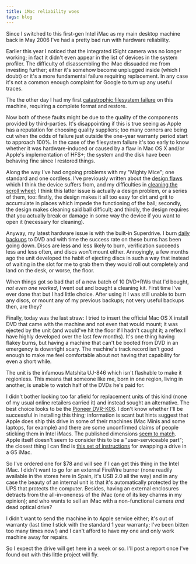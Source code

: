 ```yaml
---
title: iMac reliability woes
tags: blog
---
```


Since I switched to this first-gen Intel iMac as my main desktop machine back in May 2006 I've had a pretty bad run with hardware reliability.

Earlier this year I noticed that the integrated iSight camera was no longer working; in fact it didn't even appear in the list of devices in the system profiler. The difficulty of disassembling the iMac dissuaded me from investing further; either it's somehow become unplugged inside (which I doubt) or it's a more fundamental failure requiring replacement. In any case it's not a common enough complaint for Google to turn up any useful traces.

The the other day I had my first [catastrophic filesystem failure](http://wincent.dev/a/about/wincent/weblog/archives/2007/07/involuntary_reb_12.php) on this machine, requiring a complete format and restore.

Now both of these faults might be due to the quality of the components provided by third-parties. It's disappointing if this is true seeing as Apple has a reputation for choosing quality suppliers; too many corners are being cut when the odds of failure just outside the one-year warranty period start to approach 100%. In the case of the filesystem failure it's too early to know whether it was hardware-induced or caused by a flaw in Mac OS X and/or Apple's implementation of HFS+; the system and the disk have been behaving fine since I restored things.

Along the way I've had ongoing problems with my "Mighty Mice"; one standard and one cordless. I've previously written about the [design flaws](http://wincent.dev/a/about/wincent/weblog/archives/2006/05/mighty_mouse_de.php) which I think the device suffers from, and my difficulties in [cleaning the scroll wheel](http://wincent.dev/a/about/wincent/weblog/archives/2007/06/cleaning_the_mi.php); I think this latter issue is actually a design problem, or a series of them, too: firstly, the design makes it all too easy for dirt and grit to accumulate in places which impede the functioning of the ball; secondly, the design makes cleaning said ball difficult; and thirdly, the design requires that you actually break or damage in some way the device if you want to open it (necessary for cleaning).

Anyway, my latest hardware issue is with the built-in Superdrive. I burn [daily backups](http://wincent.dev/a/about/wincent/weblog/archives/2007/07/new_backup_regi.php) to DVD and with time the success rate on these burns has been going down. Discs are less and less likely to burn, verification succeeds less and less often, and discs won't mount either. Annoyingly, a few months ago the unit developed the habit of ejecting discs in such a way that instead of waiting in the slot for me to grab them they would roll out completely and land on the desk, or worse, the floor.

When things got so bad that of a new batch of 10 DVD+RWs that I'd bought, _not even one worked_, I went out and bought a cleaning kit. First time I've ever done that but I had little choice. After using it I was still unable to burn any discs, or mount any of my previous backups; not very useful backups then, are they?

Finally, today was the last straw: I tried to insert the official Mac OS X install DVD that came with the machine and not even that would mount; it was ejected by the unit (and would've hit the floor if I hadn't caught it; a reflex I have highly developed over the last few months). It's one thing having flakey burns, but having a machine that can't be booted from DVD in an emergency is downright scary. The machine's track record isn't good enough to make me feel comfortable about not having that capability for even a short while.

The unit is the infamous Matshita UJ-846 which isn't flashable to make it regionless. This means that someone like me, born in one region, living in another, is unable to watch half of the DVDs he's paid for.

I didn't bother looking too far afield for replacement units of this kind (none of my usual online retailers carried it) and instead sought an alternative. The best choice looks to be the [Pioneer DVR-K06](http://www.pioneerelectronics.com/pna/v3/pg/product/details/0,,2076_310070061_302357597,00.html). I don't know whether I'll be successful in installing this thing; information is scant but hints suggest that Apple does ship this drive in some of their machines (Mac Minis and some laptops, for example) and there are some unconfirmed claims of people sticking them in Intel iMacs. The published dimensions [seem to match](http://www.command-tab.com/2007/01/01/mac-dvd-burner-upgrades/). Apple itself doesn't seem to consider this to be a "user-serviceable part"; the closest thing I can find is [this set of instructions](http://www.info.apple.com/usen/cip/pdf/imacg5/033-2492.pdf) for swapping a drive in a G5 iMac.

So I've ordered one for \$78 and will see if I can get this thing in the Intel iMac. I didn't want to go for an external FireWire burner (none readily available in the stores here in Spain, it's USB 2.0 all the way) and in any case the beauty of an internal unit is that it's automatically protected by the UPS that protects the computer. Besides, having an external enclosures detracts from the all-in-oneness of the iMac (one of its key charms in my opinion); and who wants to sell an iMac with a non-functional camera _and_ dead optical drive?

I didn't want to send the machine in to Apple service either; it's out of warranty (last time I stick with the standard 1 year warranty; I've been bitten too many times now!) and I can't afford to have my one and only work machine away for repairs.

So I expect the drive will get here in a week or so. I'll post a report once I've found out with this little project will fly.
